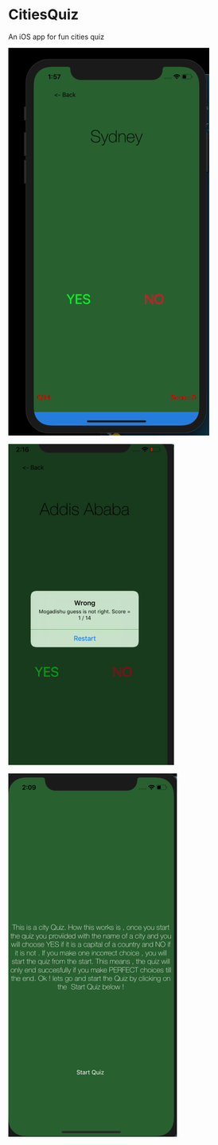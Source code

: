 # CitiesQuiz
An iOS app for fun cities quiz

![Alt text](/images/citiesQuiz1.png?raw=true "Optional Title")

![Alt text](/images/citiesQuiz2.png?raw=true "Optional Title")


![Alt text](/images/citiesQuiz3.png?raw=true "Optional Title")

